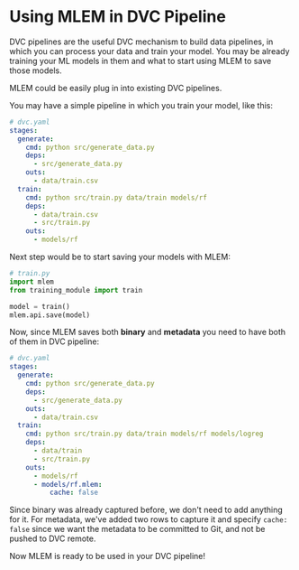 # Using MLEM in DVC Pipeline

DVC pipelines are the useful DVC mechanism to build data pipelines, in which you can process your data and train your model. You may be already training your ML
models in them and what to start using MLEM to save those models.

MLEM could be easily plug in into existing DVC pipelines.

You may have a simple pipeline in which you train your model, like this:

```yaml
# dvc.yaml
stages:
  generate:
    cmd: python src/generate_data.py
    deps:
      - src/generate_data.py
    outs:
      - data/train.csv
  train:
    cmd: python src/train.py data/train models/rf
    deps:
      - data/train.csv
      - src/train.py
    outs:
      - models/rf
```

Next step would be to start saving your models with MLEM:

```python
# train.py
import mlem
from training_module import train

model = train()
mlem.api.save(model)
```

Now, since MLEM saves both **binary** and **metadata** you need to have both of
them in DVC pipeline:

```yaml
# dvc.yaml
stages:
  generate:
    cmd: python src/generate_data.py
    deps:
      - src/generate_data.py
    outs:
      - data/train.csv
  train:
    cmd: python src/train.py data/train models/rf models/logreg
    deps:
      - data/train
      - src/train.py
    outs:
      - models/rf
      - models/rf.mlem:
          cache: false
```

Since binary was already captured before, we don't need to add anything for it.
For metadata, we've added two rows to capture it and specify `cache: false`
since we want the metadata to be committed to Git, and not be pushed to DVC
remote.

Now MLEM is ready to be used in your DVC pipeline!
